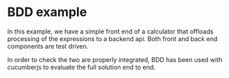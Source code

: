 # BDD example
In this example, we have a simple front end of a calculator that offloads
processing of the expressions to a backend api. Both front and back end
components are test driven.

In order to check the two are properly integrated, BDD has been used with
cucumberjs to evaluate the full solution end to end.